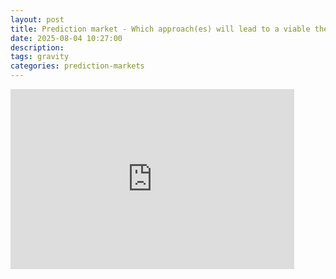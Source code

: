 ```yaml
---
layout: post
title: Prediction market - Which approach(es) will lead to a viable theory of quantum gravity?
date: 2025-08-04 10:27:00
description: 
tags: gravity 
categories: prediction-markets
---
```


<iframe src="https://manifold.markets/embed/ttoe/which-approaches-will-lead-to-a-via" title="Which approach(es) will lead to a viable theory of quantum gravity?" frameborder="0" style="width:90%; height:18rem; max-width: 35rem;"></iframe>
